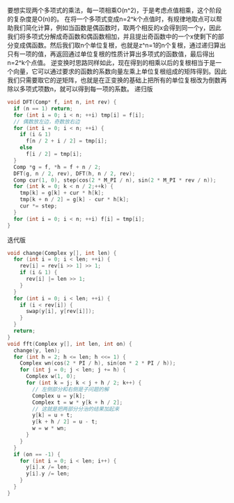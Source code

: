 要想实现两个多项式的乘法，每一项相乘O(n^2)，于是考虑点值相乘，这个阶段的复杂度是O(n)的。
在将一个多项式变成n=2^k个点值时，有规律地取点可以帮助我们简化计算，例如当函数是偶函数时，取两个相反的x会得到同一个y，因此我们将多项式分解成奇函数和偶函数相加，并且提出奇函数中的一个x使剩下的部分变成偶函数。然后我们取n个单位复根，也就是z^n=1的n个复根，通过递归算出只有一项的值，再返回通过单位复根的性质计算出多项式的函数值，最后得出n=2^k个点值。
逆变换时思路同样如此，现在得到的相乘以后的复根相当于是一个向量，它可以通过要求的函数的系数向量左乘上单位复根组成的矩阵得到。因此我们只需要取它的逆矩阵，也就是在正变换的基础上把所有的单位复根改为倒数再除以多项式项数n，就可以得到每一项的系数。
递归版
```cpp
void DFT(Comp* f, int n, int rev) {
  if (n == 1) return;
  for (int i = 0; i < n; ++i) tmp[i] = f[i];
  // 偶数放左边，奇数放右边
  for (int i = 0; i < n; ++i) {
    if (i & 1)
      f[n / 2 + i / 2] = tmp[i];
    else
      f[i / 2] = tmp[i];
  }
  Comp *g = f, *h = f + n / 2;
  DFT(g, n / 2, rev), DFT(h, n / 2, rev);
  Comp cur(1, 0), step(cos(2 * M_PI / n), sin(2 * M_PI * rev / n));
  for (int k = 0; k < n / 2;++k) {
    tmp[k] = g[k] + cur * h[k];
    tmp[k + n / 2] = g[k] - cur * h[k];
    cur *= step;
  }
  for (int i = 0; i < n; ++i) f[i] = tmp[i];
}
```

迭代版
```cpp
void change(Complex y[], int len) {
  for (int i = 0; i < len; ++i) {
    rev[i] = rev[i >> 1] >> 1;
    if (i & 1) {  
      rev[i] |= len >> 1;
    }
  }
  for (int i = 0; i < len; ++i) {
    if (i < rev[i]) {  
      swap(y[i], y[rev[i]]);
    }
  }
  return;
}
void fft(Complex y[], int len, int on) {
  change(y, len);
  for (int h = 2; h <= len; h <<= 1) {
    Complex wn(cos(2 * PI / h), sin(on * 2 * PI / h));
    for (int j = 0; j < len; j += h) {
      Complex w(1, 0);
      for (int k = j; k < j + h / 2; k++) {
        // 左侧部分和右侧是子问题的解
        Complex u = y[k];
        Complex t = w * y[k + h / 2];
        // 这就是把两部分分治的结果加起来
        y[k] = u + t;
        y[k + h / 2] = u - t;
        w = w * wn;
      }
    }
  }
  if (on == -1) {
    for (int i = 0; i < len; i++) {
      y[i].x /= len;
      y[i].y /= len;
    }
  }
}
```
